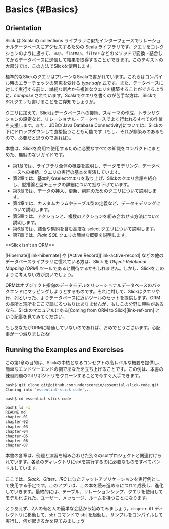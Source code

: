 # Basics {#Basics}

## Orientation

Slick は Scala の collections ライブラリに似たインターフェースでリレーショナルデータベースにアクセスするための Scala ライブラリです。クエリをコレクションのように扱って、 `map`、`flatMap`、`filter` などのメソッドで変換・結合してからデータベースに送信して結果を取得することができます。このテキストの大部分では、この方法でSlickを使用します。

標準的なSlickのクエリはプレーンなScalaで書かれています。これらはコンパイル時のエラーチェックの恩恵を受ける _type safe_ 式です。また、データベースに対して実行する前に、単純な断片から複雑なクエリを構築することができるように、_compose_ されています。Scalaでクエリを書くのが苦手な方は、SlickでSQLクエリも書けることをご存知でしょうか。

クエリに加えて、Slickはデータベースへの接続、スキーマの作成、トランザクションの設定など、リレーショナル・データベースでよく行われるすべての作業を支援します。また、JDBC(Java Database Connectivity)については、Slickの下にドロップダウンして直接扱うことも可能です（もし、それが馴染みのあるもので、必要だと思うのであれば）。

本書は、Slickを商用で使用するために必要なすべての知識をコンパクトにまとめた、無駄のないガイドです。

- 第1章では、ライブラリ全体の概要を説明し、データモデリング、データベースへの接続、クエリの実行の基本を実演しています。
- 第2章では、基本的なselectクエリを取り上げ、Slickのクエリ言語を紹介し、型推論と型チェックの詳細について掘り下げています。
- 第3章では、データの挿入、更新、削除のためのクエリについて説明します。
- 第4章では、カスタムカラムやテーブル型の定義など、データモデリングについて説明します。
- 第5章では、アクションと、複数のアクションを組み合わせる方法について説明します。
- 第6章では、結合や集約を含む高度な select クエリについて説明します。
- 第7章では、_Plain SQL_ クエリの簡単な概要を説明します。

<div class="callout callout-info">
**Slick isn't an ORM**

[Hibernate][link-hibernate] や [Active Record][link-active-record] などの他のデータベースライブラリに慣れている方は、Slick を _Object-Relational Mapping (ORM)_ ツールであると期待するかもしれません。しかし、Slickをこのように考えない方が良いでしょう。

ORMはオブジェクト指向のデータモデルをリレーショナルデータベースのバックエンドにマッピングしようとするものです。それに対して、Slickはクエリや行、列といった、よりデータベースに近いツールのセットを提供します。ORMの長所と短所をここで論じるつもりはありませんが、もしこの分野に興味があるなら、Slickのマニュアルにある[Coming from ORM to Slick][link-ref-orm] という記事を見てみてください。

もしあなたがORMに精通していないのであれば、おめでとうございます。心配事が一つ減りましたね!

</div>

## Running the Examples and Exercises

この第1章の目的は、Slickの中核となるコンセプトの高レベルな概要を提供し、簡単なエンドツーエンドの例であなたを立ち上げることです。この例は、本書の練習問題のGitリポジトリをクローンすることで今すぐ入手できます。

```bash
bash$ git clone git@github.com:underscoreio/essential-slick-code.git
Cloning into 'essential-slick-code'...

bash$ cd essential-slick-code

bash$ ls -1
README.md
chapter-01
chapter-02
chapter-03
chapter-04
chapter-05
chapter-06
chapter-07
```

本書の各章は、例題と演習を組み合わせた別々のsbtプロジェクトと関連付けられています。各章のディレクトリにsbtを実行するのに必要なものをすべてバンドルしています。

ここでは、_Slack_、_Gitter_、_IRC_ に似たチャットアプリケーションを実行例として使用する予定です。このアプリは、この本を読み進めるにつれて成長し、進化していきます。最終的には、テーブル、リレーションシップ、クエリを使用してモデル化された、ユーザー、メッセージ、ルームを持つことになります。

とりあえず、2人の有名人の簡単な会話から始めてみましょう。`chapter-01` ディレクトリに移動して、`sbt` コマンドで sbt を起動し、サンプルをコンパイルして実行し、何が起きるかを見てみましょう